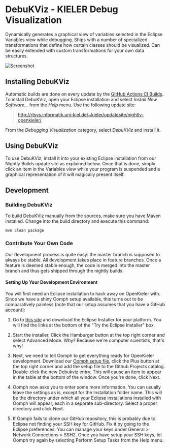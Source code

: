 # DebuKViz - KIELER Debug Visualization

Dynamically generates a graphical view of variables selected in the Eclipse Variables view while debugging. Ships with a number of specialized transformations that define how certain classes should be visualized. Can be easily extended with custom transformations for your own data structures.

![Screenshot](doc/screenshot.png)


## Installing DebuKViz

Automatic builds are done on every update by the [GitHub Actions CI Builds](https://github.com/kieler/debukviz/actions). To install DebuKViz, open your Eclipse installation and select _Install New Software..._ from the _Help_ menu. Use the following update site:

> http://rtsys.informatik.uni-kiel.de/~kieler/updatesite/nightly-openkieler/

From the _Debugging Visualization_ category, select _DebuKViz_ and install it.


## Using DebuKViz

To use DebuKViz, install it into your existing Eclipse installation from our Nightly Builds update site as explained below. Once that is done, simply click an item in the Variables view while your program is suspended and a graphical representation of it will magically present itself.


## Development

### Building DebuKViz

To build DebuKViz manually from the sources, make sure you have Maven installed. Change into the build directory and execute this command:

    mvn clean package


### Contribute Your Own Code

Our development process is quite easy: the master branch is supposed to always be stable. All development takes place in feature branches. Once a feature is deemed stable enough, the code is merged into the master branch and thus gets shipped through the nightly builds.

#### Setting Up Your Development Environment

You will first need an Eclipse installation to hack away on OpenKieler with. Since we have a shiny Oomph setup available, this turns out to be comparatively painless (note that our setup assumes that you have a GitHub account):

1. Go to [this site](https://www.eclipse.org/downloads/index.php) and download the Eclipse Installer for your platform. You will find the links at the bottom of the "Try the Eclipse Installer" box.

2. Start the installer. Click the Hamburger button at the top right corner and select Advanced Mode. Why? Because we're computer scientists, that's why!

3. Next, we need to tell Oomph to get everything ready for OpenKieler development. Download our [Oomph setup file](https://raw.githubusercontent.com/kieler/debukviz/master/oomph/OpenKieler.setup), click the Plus button at the top right corner and add the setup file to the Github Projects catalog. Double-click the new Debukviz entry. This will cause an item to appear in the table at the bottom of the window. Once you're done, click Next.

3. Oomph now asks you to enter some more information. You can usually leave the settings as is, except for the Installation folder name. This will be the directory under which all your Eclipse installations installed with Oomph will appear, each in a separate sub-directory. Select a proper directory and click Next.

5. If Oomph fails to clone our GitHub repository, this is probably due to Eclipse not finding your SSH key for GitHub. Fix it by going to the Eclipse preferences. You can manage your keys under General > Network Connections > SSH2. Once you have setup your SSH keys, let Oomph try again by selecting Perform Setup Tasks from the Help menu.
